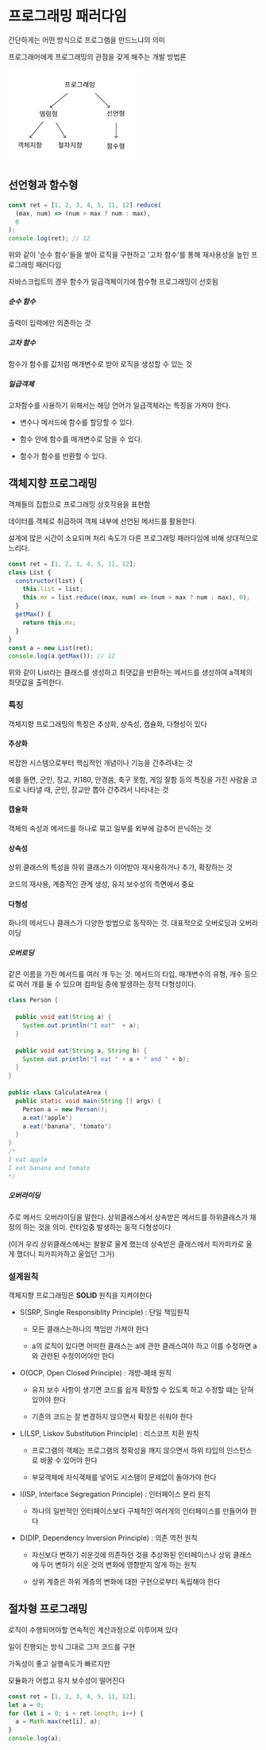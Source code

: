 # 프로그래밍 패러다임

간단하게는 어떤 방식으로 프로그램을 만드느냐의 의미

프로그래머에게 프로그래밍의 관점을 갖게 해주는 개발 방법론

![프로그래밍 패러다임](./assets_프로그래밍패러다임/image.png)

## 선언형과 함수형

```js
const ret = [1, 2, 3, 4, 5, 11, 12].reduce(
  (max, num) => (num > max ? num : max),
  0
);
console.log(ret); // 12
```

위와 같이 '순수 함수'들을 쌓아 로직을 구현하고 '고차 함수'를 통해 재사용성을 높인 프로그래밍 패러다임

자바스크립트의 경우 함수가 일급객체이기에 함수형 프로그래밍이 선호됨

##### 순수 함수

출력이 입력에만 의존하는 것

##### 고차 함수

함수가 함수를 값처럼 매개변수로 받아 로직을 생성할 수 있는 것

##### 일급객체

고차함수를 사용하기 위해서는 해당 언어가 일급객체라는 특징을 가져야 한다.

- 변수나 메서드에 함수를 할당할 수 있다.

- 함수 안에 함수를 매개변수로 담을 수 있다.

- 함수가 함수를 반환할 수 있다.

## 객체지향 프로그래밍

객체들의 집합으로 프로그래밍 상호작용을 표현함

데이터를 객체로 취급하여 객체 내부에 선언된 메서드를 활용한다.

설계에 많은 시간이 소요되며 처리 속도가 다른 프로그래밍 패러다임에 비해 상대적으로 느리다.

```js
const ret = [1, 2, 3, 4, 5, 11, 12];
class List {
  constructor(list) {
    this.list = list;
    this.mx = list.reduce((max, num) => (num > max ? num : max), 0);
  }
  getMax() {
    return this.mx;
  }
}
const a = new List(ret);
console.log(a.getMax()); // 12
```

위와 같이 List라는 클래스를 생성하고 최댓값을 반환하는 메서드를 생성하여 a객체의 최댓값을 출력한다.

### 특징

객체지향 프로그래밍의 특징은 추상화, 상속성, 캡슐화, 다형성이 있다

#### 추상화

복잡한 시스템으로부터 핵심적인 개념이나 기능을 간추려내는 것

예를 들면, 군인, 장교, 키180, 안경씀, 축구 못함, 게임 잘함 등의 특징을 가진 사람을 코드로 나타낼 때, 군인, 장교만 뽑아 간추려서 나타내는 것

#### 캡슐화

객체의 속성과 메서드를 하나로 묶고 일부를 외부에 감추어 은닉하는 것

#### 상속성

상위 클래스의 특성을 하위 클래스가 이어받아 재사용하거나 추가, 확장하는 것

코드의 재사용, 계층적인 관계 생성, 유지 보수성의 측면에서 중요

#### 다형성

하나의 메서드나 클래스가 다양한 방법으로 동작하는 것. 대표적으로 오버로딩과 오버라이딩

##### 오버로딩

같은 이름을 가진 메서드를 여러 개 두는 것. 메서드의 타입, 매개변수의 유형, 개수 등으로 여러 개를 둘 수 있으며 컴파일 중에 발생하는 정적 다형성이다.

```java
class Person {

  public void eat(String a) {
    System.out.println("I eat"  + a);
  }

  public void eat(String a, String b) {
    System.out.println("I eat " + a + " and " + b);
  }
}

public class CalculateArea {
  public static void main(String [] args) {
    Person a = new Person();
    a.eat('apple')
    a.eat('banana', 'tomato')
  }
}
/*
I eat apple
I eat banana and tomato
*/
```

##### 오버라이딩

주로 메서드 오버라이딩을 말한다. 상위클래스에서 상속받은 메서드를 하위클래스가 재정의 하는 것을 의미. 런타임중 발생하는 동적 다형성이다

(이거 우리 상위클래스에서는 왈왈로 울게 했는데 상속받은 클래스에서 피카피카로 울게 했더니 피카피카하고 울었던 그거)

### 설계원칙

객체지향 프로그래밍은 **SOLID** 원칙을 지켜야한다

- S(SRP, Single Responsiblity Principle) : 단일 책임원칙

  - 모든 클래스는하나의 책임만 가져야 한다

  - a의 로직이 있다면 어떠한 클래스는 a에 관한 클래스여야 하고 이를 수정하면 a와 관련된 수정이어야만 한다

- O(OCP, Open Closed Principle) : 개방-폐쇄 원칙

  - 유지 보수 사항이 생기면 코드를 쉽게 확장할 수 있도록 하고 수정할 떄는 닫혀있어야 한다

  - 기존의 코드는 잘 변경하지 않으면서 확장은 쉬워야 한다

- L(LSP, Liskov Substitution Principle) : 리스코프 치환 원칙

  - 프로그램의 객체는 프로그램의 정확성을 깨지 않으면서 하위 타입의 인스턴스로 바꿀 수 있어야 한다

  - 부모객체에 자식객체를 넣어도 시스템이 문제없이 돌아가야 한다

- I(ISP, Interface Segregation Principle) : 인터페이스 분리 원칙

  - 하나의 일반적인 인터페이스보다 구체적인 여러개의 인터페이스를 만들어야 한다

- D(DIP, Dependency Inversion Principle) : 의존 역전 원칙

  - 자신보다 변하기 쉬운것에 의존하던 것을 추상화된 인터페이스나 상위 클래스에 두어 변하기 쉬운 것의 변화에 영향받지 않게 하는 원칙

  - 상위 계층은 하위 계층의 변화에 대한 구현으로부터 독립해야 한다

## 절차형 프로그래밍

로직이 수행되어야할 연속적인 계산과정으로 이루어져 있다

일이 진행되는 방식 그대로 그저 코드를 구현

가독성이 좋고 실행속도가 빠르지만

모듈화가 어렵고 유지 보수성이 떨어진다

```js
const ret = [1, 2, 3, 4, 5, 11, 12];
let a = 0;
for (let i = 0; i < ret.length; i++) {
  a = Math.max(ret[i], a);
}
console.log(a);
```

